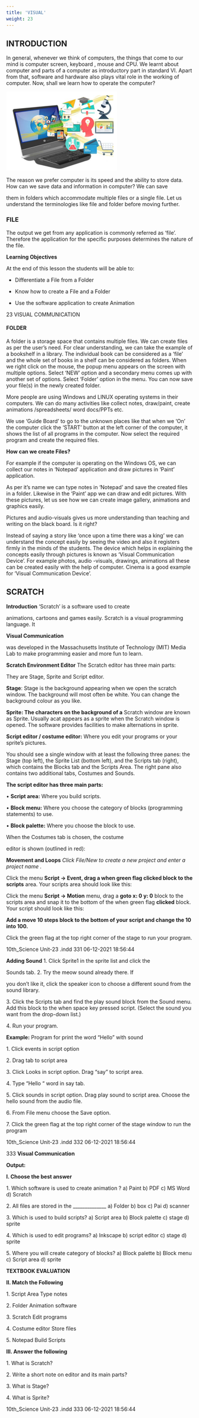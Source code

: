 ```yaml
---
title: 'VISUAL'
weight: 23
---
```


## INTRODUCTION

In general, whenever we think of computers, the things that come to our mind is computer screen, keyboard , mouse and CPU. We learnt about computer and parts of a computer as introductory part in standard VI. Apart from that, software and hardware also plays vital role in the working of computer. Now, shall we learn how to operate the computer?

![Irregular binary](1.1.png "")


The reason we prefer computer is its speed and the ability to store data. How can we save data and information in computer? We can save

them in folders which accommodate multiple files or a single file. Let us understand the terminologies like file and folder before moving further.

### FILE


The output we get from any application is commonly referred as ‘file’. Therefore the application for the specific purposes determines the nature of the file.

**Learning Objectives**

At the end of this lesson the students will be able to:

- Differentiate a File from a Folder

- Know how to create a File and a Folder

- Use the software application to create Animation

23 VISUAL COMMUNICATION

#### FOLDER


A folder is a storage space that contains multiple files. We can create files as per the user’s need. For clear understanding, we can take the example of a bookshelf in a library. The individual book can be considered as a ‘file’ and the whole set of books in a shelf can be considered as folders. When we right click on the mouse, the popup menu appears on the screen with multiple options. Select ‘NEW’ option and a secondary menu comes up with another set of options. Select ‘Folder’ option in the menu. You can now save your file(s) in the newly created folder.

More people are using Windows and LINUX operating systems in their computers. We can do many activities like collect notes, draw/paint, create animations /spreadsheets/ word docs/PPTs etc.

We use ‘Guide Board’ to go to the unknown places like that when we ‘On’ the computer click the ‘START’ button at the left corner of the computer, it shows the list of all programs in the computer. Now select the required program and create the required files.

**How can we create Files?**

 For example if the computer is operating on the Windows OS, we can collect our notes in ‘Notepad’ application and draw pictures in ‘Paint’ application.

As per it’s name we can type notes in ‘Notepad’ and save the created files in a folder. Likewise in the ‘Paint’ app we can draw and edit pictures. With these pictures, let us see how we can create image gallery, animations and graphics easily.

Pictures and audio-visuals gives us more understanding than teaching and writing on the black board. Is it right?

Instead of saying a story like ‘once upon a time there was a king’ we can understand the concept easily by seeing the video and also it registers firmly in the minds of the students. The device which helps in explaining the concepts easily through pictures is known as ‘Visual Communication Device’. For example photos, audio -visuals, drawings, animations all these can be created easily with the help of computer. Cinema is a good example for ‘Visual Communication Device’.

## SCRATCH


**Introduction** ‘Scratch’ is a software used to create

animations, cartoons and games easily. Scratch is a visual programming language. It

**Visual Communication**

was developed in the Massachusetts Institute of Technology (MIT) Media Lab to make programming easier and more fun to learn.

**Scratch Environment Editor** The Scratch editor has three main parts:

They are Stage, Sprite and Script editor.

**Stage**: Stage is the background appearing when we open the scratch window. The background will most often be white. You can change the background colour as you like.

**Sprite: The characters on the background of a** Scratch window are known as Sprite. Usually acat appears as a sprite when the Scratch window is opened. The software provides facilities to make alternations in sprite.

**Script editor / costume editor:** Where you edit your programs or your sprite’s pictures.

You should see a single window with at least the following three panes: the Stage (top left), the Sprite List (bottom left), and the Scripts tab (right), which contains the Blocks tab and the Scripts Area. The right pane also contains two additional tabs, Costumes and Sounds.

**The script editor has three main parts:**

• **Script area:** Where you build scripts.

• **Block menu:** Where you choose the category of blocks (programming statements) to use.

• **Block palette:** Where you choose the block to use.

When the Costumes tab is chosen, the costume

editor is shown (outlined in red):

**Movement and Loops** _Click File/New to create a new project and enter a project name ._

Click the menu **Script → Event, drag a when green flag clicked block to the scripts** area. Your scripts area should look like this:

Click the menu **Script → Motion** menu, drag a **goto x: 0 y: 0** block to the scripts area and snap it to the bottom of the when green flag **clicked** block. Your script should look like this:

**Add a move 10 steps block to the bottom of your script and change the 10 into 100.**

Click the green flag at the top right corner of the stage to run your program.

10th\_Science Unit-23 .indd 331 06-12-2021 18:56:44






  



**Adding Sound** 1\. Click Sprite1 in the sprite list and click the

Sounds tab. 2. Try the meow sound already there. If

you don’t like it, click the speaker icon to choose a different sound from the sound library.

3\. Click the Scripts tab and find the play sound block from the Sound menu. Add this block to the when space key pressed script. (Select the sound you want from the drop-down list.)

4\. Run your program.

**Example:** Program for print the word “Hello” with sound

1\. Click events in script option

2\. Drag tab to script area

3\. Click Looks in script option. Drag “say” to script area.

4\. Type “Hello “ word in say tab.

5\. Click sounds in script option. Drag play sound to script area. Choose the hello sound from the audio file.

6\. From File menu choose the Save option.

7\. Click the green flag at the top right corner of the stage window to run the program

10th\_Science Unit-23 .indd 332 06-12-2021 18:56:44






  

333 **Visual Communication**

**Output:**

**I. Choose the best answer**

1\. Which software is used to create animation ? a) Paint b) PDF c) MS Word d) Scratch

2\. All files are stored in the \_\_\_\_\_\_\_\_\_\_\_\_\_\_ a) Folder b) box c) Pai d) scanner

3\. Which is used to build scripts? a) Script area b) Block palette c) stage d) sprite

4\. Which is used to edit programs? a) Inkscape b) script editor c) stage d) sprite

5\. Where you will create category of blocks? a) Block palette b) Block menu c) Script area d) sprite

**TEXTBOOK EVALUATION**

**II. Match the Following**

1\. Script Area Type notes

2\. Folder Animation software

3\. Scratch Edit programs

4\. Costume editor Store files

5\. Notepad Build Scripts

**III. Answer the following**

1\. What is Scratch?

2\. Write a short note on editor and its main parts?

3\. What is Stage?

4\. What is Sprite?

10th\_Science Unit-23 .indd 333 06-12-2021 18:56:44






